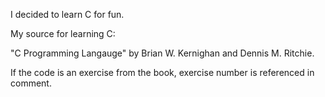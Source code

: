 
I decided to learn C for fun.

My source for learning C:

"C Programming Langauge" by Brian W. Kernighan and Dennis M. Ritchie.

If the code is an exercise from the book, exercise number is referenced in comment.

